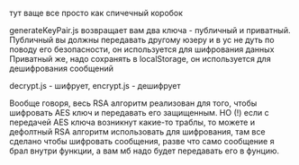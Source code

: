 тут ваще все просто как спичечный коробок

generateKeyPair.js возвращает вам два ключа - публичный и приватный.
Публичный вы должны передавать другому юзеру и в ус не дуть по поводу его безопасности, он используется для шифрования данных
Приватный же, надо сохранять в localStorage, он используется для дешифрования сообщений

decrypt.js - шифрует, encrypt.js - дешифрует

Вообще говоря, весь RSA алгоритм реализован для того, чтобы шифровать AES ключ и передавать его защищенным.
НО (!) если с передачей AES ключа возникнут какие-то траблы, то можете и дефолтный RSA алгоритм использовать для шифрования,
там все сделано чтобы шифровать сообщения, разве что само сообщение я брал внутри функции, а вам мб надо будет передавать его в фунцию.